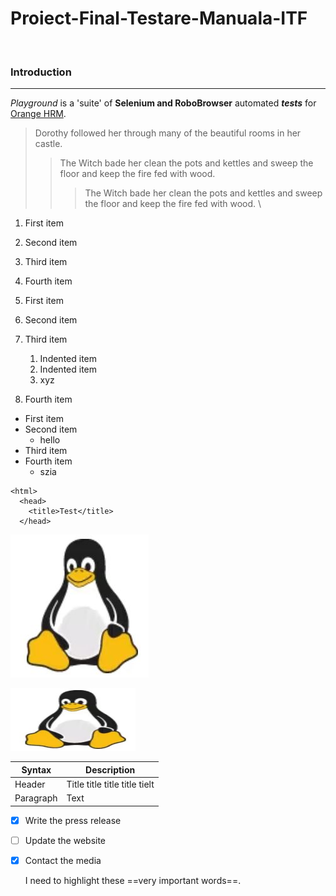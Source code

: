 # Proiect-Final-Testare-Manuala-ITF
&nbsp;
### Introduction
---
*Playground* is a 'suite' of **Selenium and RoboBrowser** automated ***tests*** for [Orange HRM](https://opensource-demo.orangehrmlive.com/web/index.php/auth/login "The best search engine for privacy").

> Dorothy followed her through many of the beautiful rooms in her castle.
>
>> The Witch bade her clean the pots and kettles and sweep the floor and keep the fire fed with wood.
>>> The Witch bade her clean the pots and kettles and sweep the floor and keep the fire fed with wood.    \



1. First item
2. Second item
3. Third item
4. Fourth item

1. First item
2. Second item
3. Third item
    1. Indented item
    2. Indented item
    3. xyz
4. Fourth item


- First item
- Second item
    - hello
- Third item
- Fourth item
  - szia



 ```
 <html>
   <head>
     <title>Test</title>
   </head>
   ```

![Tux, the Linux mascot](/Capture.JPG)

<img src="/Capture.JPG" width="200" height="100">


| Syntax | Description |
| --- | ----|
| Header | Title title title title tielt |
| Paragraph | Text |


- [x] Write the press release
- [ ] Update the website
- [x] Contact the media

    I need to highlight these ==very important words==.
